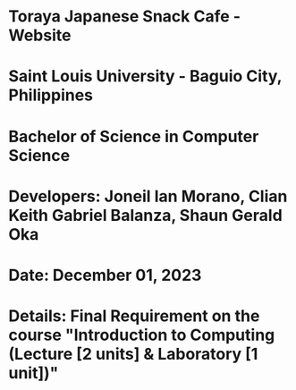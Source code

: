 # Toraya Japanese Snack Cafe - Website
# Saint Louis University - Baguio City, Philippines
# Bachelor of Science in Computer Science
# Developers: Joneil Ian Morano, Clian Keith Gabriel Balanza, Shaun Gerald Oka
# Date: December 01, 2023
# Details: Final Requirement on the course "Introduction to Computing (Lecture [2 units] & Laboratory [1 unit])"
